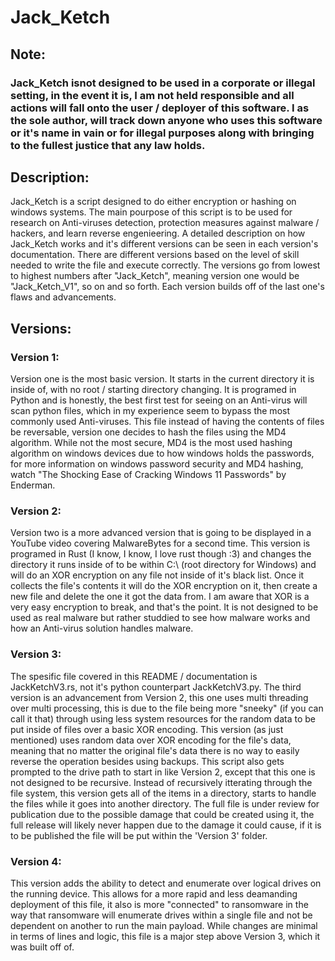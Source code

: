 # Jack_Ketch

## Note:

### Jack_Ketch isnot designed to be used in a corporate or illegal setting, in the event it is, I am not held responsible and all actions will fall onto the user / deployer of this software. I as the sole author, will track down anyone who uses this software or it's name in vain or for illegal purposes along with bringing to the fullest justice that any law holds.

## Description:

Jack_Ketch is a script designed to do either encryption or hashing on windows systems. The main pourpose of this script is to be used for research on Anti-viruses detection, protection measures against malware / hackers, and learn reverse engenieering. A detailed description on how Jack_Ketch works and it's different versions can be seen in each version's documentation. There are different versions based on the level of skill needed to write the file and execute correctly. The versions go from lowest to highest numbers after "Jack_Ketch", meaning version one would be "Jack_Ketch_V1", so on and so forth. Each version builds off of the last one's flaws and advancements.

## Versions:

### Version 1:

Version one is the most basic version. It starts in the current directory it is inside of, with no root / starting directory changing. It is programed in Python and is honestly, the best first test for seeing on an Anti-virus will scan python files, which in my experience seem to bypass the most commonly used Anti-viruses. This file instead of having the contents of files be reversable, version one decides to hash the files using the MD4 algorithm. While not the most secure, MD4 is the most used hashing algorithm on windows devices due to how windows holds the passwords, for more information on windows password security and MD4 hashing, watch "The Shocking Ease of Cracking Windows 11 Passwords" by Enderman.

### Version 2:

Version two is a more advanced version that is going to be displayed in a YouTube video covering MalwareBytes for a second time. This version is programed in Rust (I know, I know, I love rust though :3) and changes the directory it runs inside of to be within C:\ (root directory for Windows) and will do an XOR encryption on any file not inside of it's black list. Once it collects the file's contents it will do the XOR encryption on it, then create a new file and delete the one it got the data from. I am aware that XOR is a very easy encryption to break, and that's the point. It is not designed to be used as real malware but rather studdied to see how malware works and how an Anti-virus solution handles malware.

### Version 3:

The spesific file covered in this README / documentation is JackKetchV3.rs, not it's python counterpart JackKetchV3.py. The third version is an advancement from Version 2, this one uses multi threading over multi processing, this is due to the file being more "sneeky" (if you can call it that) through using less system resources for the random data to be put inside of files over a basic XOR encoding. This version (as just mentioned) uses random data over XOR encoding for the file's data, meaning that no matter the original file's data there is no way to easily reverse the operation besides using backups. This script also gets prompted to the drive path to start in like Version 2, except that this one is not designed to be recursive. Instead of recursively itterating through the file system, this version gets all of the items in a directory, starts to handle the files while it goes into another directory. The full file is under review for publication due to the possible damage that could be created using it, the full release will likely never happen due to the damage it could cause, if it is to be published the file will be put within the 'Version 3' folder.

### Version 4:

This version adds the ability to detect and enumerate over logical drives on the running device. This allows for a more rapid and less deamanding deployment of this file, it also is more "connected" to ransomware in the way that ransomware will enumerate drives within a single file and not be dependent on another to run the main payload. While changes are minimal in terms of lines and logic, this file is a major step above Version 3, which it was built off of.
